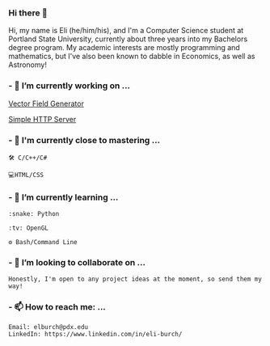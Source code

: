 ### Hi there 👋
Hi, my name is Eli (he/him/his), and I'm a Computer Science student at Portland State University, currently about three years into my Bachelors degree program. 
My academic interests are mostly programming and mathematics, but I've also been known to dabble in Economics, as well as Astronomy!
### - 🔭 I’m currently working on ...
[Vector Field Generator](https://github.com/redawl/VectorOpenGL)

[Simple HTTP Server](https://github.com/redawl/HTTPServer)
### - 🥇 I'm currently close to mastering ...
```
🛠 C/C++/C#

💻HTML/CSS
```
### - 🌱 I’m currently learning ...
```
:snake: Python

:tv: OpenGL

⚙ Bash/Command Line
```
### - 👯 I’m looking to collaborate on ...
```
Honestly, I'm open to any project ideas at the moment, so send them my way!
```
### - 📫 How to reach me: ...
```
Email: elburch@pdx.edu
LinkedIn: https://www.linkedin.com/in/eli-burch/
```
<!--
**redawl/redawl** is a ✨ _special_ ✨ repository because its `README.md` (this file) appears on your GitHub profile.

Here are some ideas to get you started:
- 🤔 I’m looking for help with ...
- 💬 Ask me about ...

- 😄 Pronouns: ...
- ⚡ Fun fact: ...
-->
